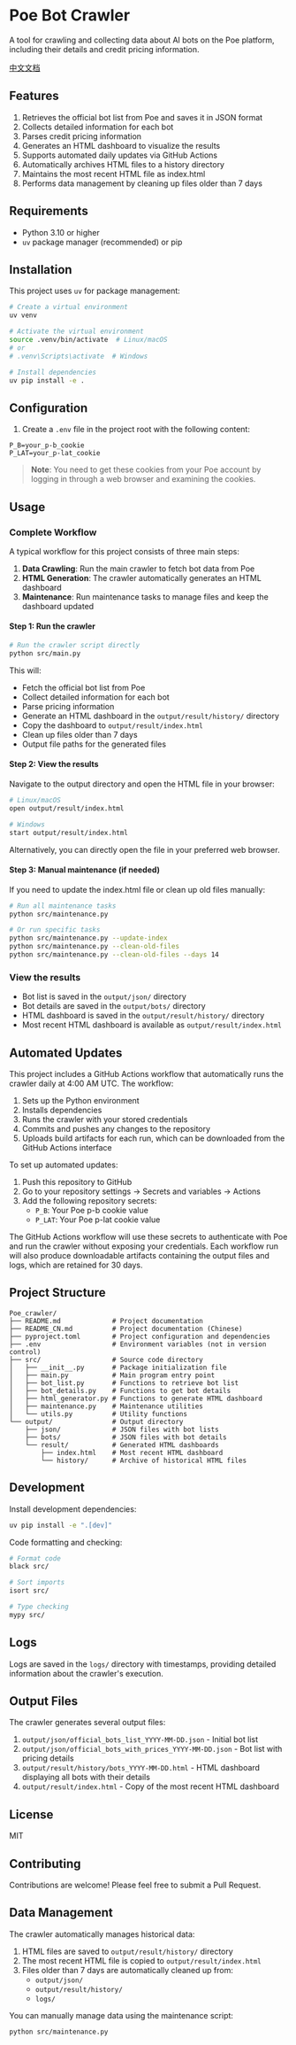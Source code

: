# Poe Bot Crawler

A tool for crawling and collecting data about AI bots on the Poe platform, including their details and credit pricing information.

[中文文档](README_CN.md)

## Features

1. Retrieves the official bot list from Poe and saves it in JSON format
2. Collects detailed information for each bot
3. Parses credit pricing information
4. Generates an HTML dashboard to visualize the results
5. Supports automated daily updates via GitHub Actions
6. Automatically archives HTML files to a history directory
7. Maintains the most recent HTML file as index.html
8. Performs data management by cleaning up files older than 7 days

## Requirements

- Python 3.10 or higher
- `uv` package manager (recommended) or pip

## Installation

This project uses `uv` for package management:

```bash
# Create a virtual environment
uv venv

# Activate the virtual environment
source .venv/bin/activate  # Linux/macOS
# or
# .venv\Scripts\activate  # Windows

# Install dependencies
uv pip install -e .
```

## Configuration

1. Create a `.env` file in the project root with the following content:

```
P_B=your_p-b_cookie
P_LAT=your_p-lat_cookie
```

> **Note**: You need to get these cookies from your Poe account by logging in through a web browser and examining the cookies.

## Usage

### Complete Workflow

A typical workflow for this project consists of three main steps:

1. **Data Crawling**: Run the main crawler to fetch bot data from Poe
2. **HTML Generation**: The crawler automatically generates an HTML dashboard
3. **Maintenance**: Run maintenance tasks to manage files and keep the dashboard updated

#### Step 1: Run the crawler

```bash
# Run the crawler script directly
python src/main.py
```

This will:

- Fetch the official bot list from Poe
- Collect detailed information for each bot
- Parse pricing information
- Generate an HTML dashboard in the `output/result/history/` directory
- Copy the dashboard to `output/result/index.html`
- Clean up files older than 7 days
- Output file paths for the generated files

#### Step 2: View the results

Navigate to the output directory and open the HTML file in your browser:

```bash
# Linux/macOS
open output/result/index.html

# Windows
start output/result/index.html
```

Alternatively, you can directly open the file in your preferred web browser.

#### Step 3: Manual maintenance (if needed)

If you need to update the index.html file or clean up old files manually:

```bash
# Run all maintenance tasks
python src/maintenance.py

# Or run specific tasks
python src/maintenance.py --update-index
python src/maintenance.py --clean-old-files
python src/maintenance.py --clean-old-files --days 14
```

### View the results

- Bot list is saved in the `output/json/` directory
- Bot details are saved in the `output/bots/` directory
- HTML dashboard is saved in the `output/result/history/` directory
- Most recent HTML dashboard is available as `output/result/index.html`

## Automated Updates

This project includes a GitHub Actions workflow that automatically runs the crawler daily at 4:00 AM UTC. The workflow:

1. Sets up the Python environment
2. Installs dependencies
3. Runs the crawler with your stored credentials
4. Commits and pushes any changes to the repository
5. Uploads build artifacts for each run, which can be downloaded from the GitHub Actions interface

To set up automated updates:

1. Push this repository to GitHub
2. Go to your repository settings → Secrets and variables → Actions
3. Add the following repository secrets:
   - `P_B`: Your Poe p-b cookie value
   - `P_LAT`: Your Poe p-lat cookie value

The GitHub Actions workflow will use these secrets to authenticate with Poe and run the crawler without exposing your credentials. Each workflow run will also produce downloadable artifacts containing the output files and logs, which are retained for 30 days.

## Project Structure

```
Poe_crawler/
├── README.md             # Project documentation
├── README_CN.md          # Project documentation (Chinese)
├── pyproject.toml        # Project configuration and dependencies
├── .env                  # Environment variables (not in version control)
├── src/                  # Source code directory
│   ├── __init__.py       # Package initialization file
│   ├── main.py           # Main program entry point
│   ├── bot_list.py       # Functions to retrieve bot list
│   ├── bot_details.py    # Functions to get bot details
│   ├── html_generator.py # Functions to generate HTML dashboard
│   ├── maintenance.py    # Maintenance utilities
│   └── utils.py          # Utility functions
└── output/               # Output directory
    ├── json/             # JSON files with bot lists
    ├── bots/             # JSON files with bot details
    └── result/           # Generated HTML dashboards
        ├── index.html    # Most recent HTML dashboard
        └── history/      # Archive of historical HTML files
```

## Development

Install development dependencies:

```bash
uv pip install -e ".[dev]"
```

Code formatting and checking:

```bash
# Format code
black src/

# Sort imports
isort src/

# Type checking
mypy src/
```

## Logs

Logs are saved in the `logs/` directory with timestamps, providing detailed information about the crawler's execution.

## Output Files

The crawler generates several output files:

1. `output/json/official_bots_list_YYYY-MM-DD.json` - Initial bot list
2. `output/json/official_bots_with_prices_YYYY-MM-DD.json` - Bot list with pricing details
3. `output/result/history/bots_YYYY-MM-DD.html` - HTML dashboard displaying all bots with their details
4. `output/result/index.html` - Copy of the most recent HTML dashboard

## License

MIT

## Contributing

Contributions are welcome! Please feel free to submit a Pull Request.

## Data Management

The crawler automatically manages historical data:

1. HTML files are saved to `output/result/history/` directory
2. The most recent HTML file is copied to `output/result/index.html`
3. Files older than 7 days are automatically cleaned up from:
   - `output/json/`
   - `output/result/history/`
   - `logs/`

You can manually manage data using the maintenance script:

```bash
python src/maintenance.py
```
